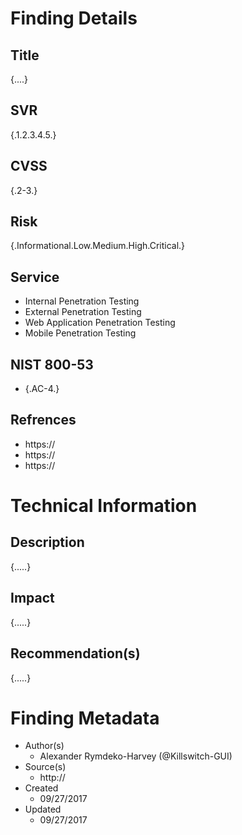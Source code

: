 
# Finding Details 

## Title
  {....}
## SVR
  {.1.2.3.4.5.}
## CVSS
  {.2-3.}
## Risk
  {.Informational.Low.Medium.High.Critical.}
## Service
  * Internal Penetration Testing
  * External Penetration Testing 
  * Web Application Penetration Testing 
  * Mobile Penetration Testing 
## NIST 800-53 
  * {.AC-4.}
## Refrences
  * https://
  * https://
  * https://
 
# Technical Information

## Description 
{.....}

## Impact
{.....}

## Recommendation(s)
{.....}

# Finding Metadata
  * Author(s)
    * Alexander Rymdeko-Harvey (@Killswitch-GUI)
  * Source(s)
    * http://
  * Created
    * 09/27/2017
  * Updated
    * 09/27/2017
